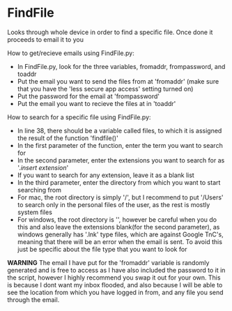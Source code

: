 # FindFile
Looks through whole device in order to find a specific file. Once done it proceeds to email it to you

How to get/recieve emails using FindFile.py:
- In FindFile.py, look for the three variables, fromaddr, frompassword, and toaddr
- Put the email you want to send the files from at 'fromaddr' (make sure that you have the 'less secure app access' setting turned on)
- Put the password for the email at 'frompassword'
- Put the email you want to recieve the files at in 'toaddr'

How to search for a specific file using FindFile.py:
- In line 38, there should be a variable called files, to which it is assigned the result of the function 'findfile()'
- In the first parameter of the function, enter the term you want to search for
- In the second parameter, enter the extensions you want to search for as '.*insert extension*'
- If you want to search for any extension, leave it as a blank list
- In the third parameter, enter the directory from which you want to start searching from
- For mac, the root directory is simply '/', but I recommend to put '/Users' to search only in the personal files of the user, as the rest is mostly system files
- For windows, the root directory is '\', however be careful when you do this and also leave the extensions blank(for the second parameter), as windows generally has '.lnk' type files, which are against Google TnC's, meaning that there will be an error when the email is sent. To avoid this just be specific about the file type that you want to look for


**WARNING**
The email I have put for the 'fromaddr' variable is randomly generated and is free to access as I have also included the password to it in the script, however I highly recommend you swap it out for your own. This is because I dont want my inbox flooded, and also because I will be able to see the location from which you have logged in from, and any file you send through the email.
